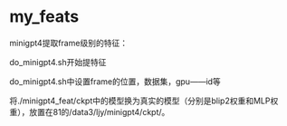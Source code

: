 # my_feats
minigpt4提取frame级别的特征：

do_minigpt4.sh开始提特征

do_minigpt4.sh中设置frame的位置，数据集，gpu——id等

将./minigpt4_feat/ckpt中的模型换为真实的模型（分别是blip2权重和MLP权重），放置在81的/data3/ljy/minigpt4/ckpt/。

